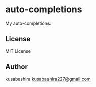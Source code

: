 auto-completions
================

My auto-completions.

License
-------

MIT License

Author
------

kusabashira <kusabashira227@gmail.com>
